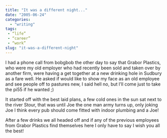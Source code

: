 ```yaml
---
title: "It was a different night..."
date: "2005-06-24"
categories:
  - "writing"
tags:
 - “life”
 - “career”
 - “work”
slug: "it-was-a-different-night"
---
```


<!-- [![Photo sharing](/images/21321325_821b77e0d8_m.jpg)](https://www.flickr.com/photos/funkylarma/21321325/ "Every party needs a Joe") -->

I had a phone call from bobgbob the other day to say that Grabor Plastics, who were my old employer who had recently been sold and taken over by another firm, were having a get together at a new drinking hole in Sudbury as a fare well. He asked if would like to show my face as an old employee and see people off to pastures new, I said hell no, but I’ll come just to take the pi55 if he wanted ;)

It started off with the best laid plans, a few cold ones in the sun sat next to the river Stour, that was until Joe the one man army turns up, only joking Joe I think every pub should come fitted with indoor plumbing and a Joe!

After a few drinks we all headed off and if any of the previous employees from Grabor Plastics find themselves here I only have to say I wish you all the best!
